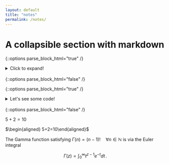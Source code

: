```yaml
---
layout: default
title: "notes"
permalink: /notes/
---
```


# A collapsible section with markdown



{::options parse_block_html="true" /}
<details>
  <summary markdown="span">Click to expand!</summary>
  
  ## Heading
  1. A numbered
  2. list
     * With some
     * Sub bullets
 $5+2$ = 10
</details>
<br/>
{::options parse_block_html="false" /}

{::options parse_block_html="true" /}
<details><summary markdown="span">Let's see some code!</summary>
```python
print('Hello World!')
```
  ## Heading
  1. A numbered
  2. list
     * With some
     * Sub bullets
     
Of course, it has to be Hello World, right?
</details>
<br/>
{::options parse_block_html="false" /}





$5+2=10$

$\begin{aligned}
5+2=10\end{aligned}$

The Gamma function satisfying $\Gamma(n) = (n-1)!\quad\forall
n\in\mathbb N$ is via the Euler integral

$$
\Gamma(z) = \int_0^\infty t^{z-1}e^{-t}dt\,.
$$
<!--stackedit_data:
eyJoaXN0b3J5IjpbLTE1NjU0NDc0LC0xMDczMDMzNTk2LC0xNT
A3MjQ2NjIzLDI0MjM0NDQ0LC0xNjM4MDg2NTMxXX0=
-->